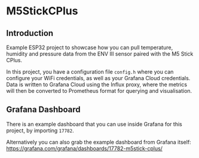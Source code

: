 # M5StickCPlus

## Introduction
Example ESP32 project to showcase how you can pull temperature, humidity and pressure data from the ENV III sensor paired with the M5 Stick CPlus.

In this project, you have a configuration file ```config.h``` where you can configure your WiFi credentials, as well as your Grafana Cloud credentials. Data is written to Grafana Cloud using the Influx proxy, where the metrics will then be converted to Prometheus format for querying and visualisation. 

## Grafana Dashboard
There is an example dashboard that you can use inside Grafana for this project, by importing ```17782```. 

Alternatively you can also grab the example dashboard from Grafana itself: https://grafana.com/grafana/dashboards/17782-m5stick-cplus/
